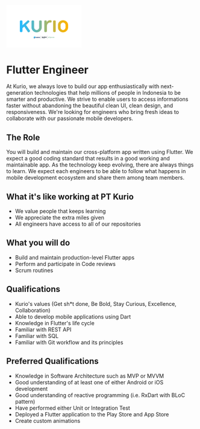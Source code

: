<img src="logo-pt-kurio.png" alt="Logo" style="width: 200px;"/>

# Flutter Engineer

At Kurio, we always love to build our app enthusiastically with next-generation technologies that help millions of people in Indonesia to be smarter and productive. We strive to enable users to access informations faster without abandoning the beautiful clean UI, clean design, and responsiveness. We're looking for engineers who bring fresh ideas to collaborate with our passionate mobile developers.

## The Role

You will build and maintain our cross-platform app written using Flutter. We expect a good coding standard that results in a good working and maintainable app. As the technology keep evolving, there are always things to learn. We expect each engineers to be able to follow what happens in mobile development ecosystem and share them among team members.

## What it's like working at PT Kurio

- We value people that keeps learning
- We appreciate the extra miles given
- All engineers have access to all of our repositories

## What you will do

- Build and maintain production-level Flutter apps
- Perform and participate in Code reviews
- Scrum routines

## Qualifications

- Kurio's values (Get sh*t done, Be Bold, Stay Curious, Excellence, Collaboration)
- Able to develop mobile applications using Dart
- Knowledge in Flutter's life cycle
- Familiar with REST API
- Familiar with SQL
- Familiar with Git workflow and its principles

## Preferred Qualifications

- Knowledge in Software Architecture such as MVP or MVVM
- Good understanding of at least one of either Android or iOS development
- Good understanding of reactive programming (i.e. RxDart with BLoC pattern)
- Have performed either Unit or Integration Test
- Deployed a Flutter application to the Play Store and App Store
- Create custom animations
